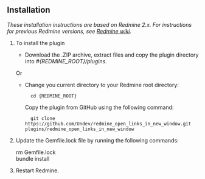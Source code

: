 ## Installation

*These installation instructions are based on Redmine 2.x. For instructions for previous Redmine versions, see [Redmine wiki](http://www.redmine.org/projects/redmine/wiki/Plugins).*

1. To install the plugin
    * Download the .ZIP archive, extract files and copy the plugin directory into *#{REDMINE_ROOT}/plugins*.
    
    Or

    * Change you current directory to your Redmine root directory:  

            cd {REDMINE_ROOT}
 
      Copy the plugin from GitHub using the following command:

            git clone https://github.com/Undev/redmine_open_links_in_new_window.git plugins/redmine_open_links_in_new_window

2. Update the Gemfile.lock file by running the following commands:

   rm Gemfile.lock  
   bundle install
    
3. Restart Redmine.
